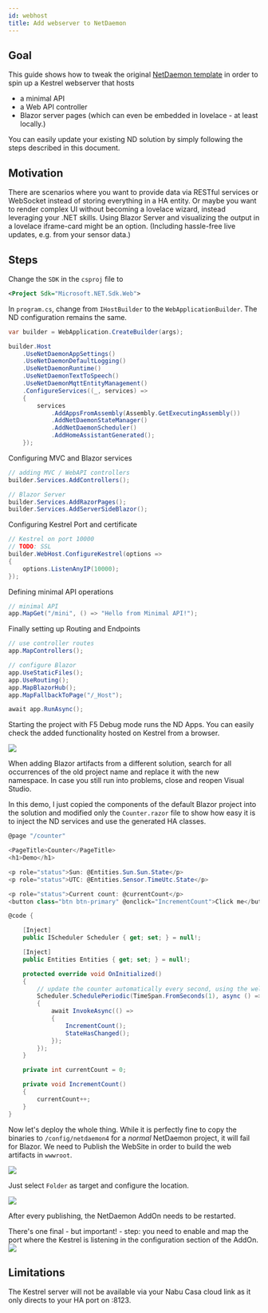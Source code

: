 ```yaml
---
id: webhost
title: Add webserver to NetDaemon
---
```


## Goal

This guide shows how to tweak the original [NetDaemon template](v3\started\development.md#2-get-the-project-template) in order to spin up a Kestrel webserver that hosts
- a minimal API
- a Web API controller
- Blazor server pages (which can even be embedded in lovelace - at least locally.)

You can easily update your existing ND solution by simply following the steps described in this document.

## Motivation
There are scenarios where you want to provide data via RESTful services or WebSocket instead of storing everything in a HA entity.
Or maybe you want to render complex UI without becoming a lovelace wizard, instead leveraging your .NET skills. 
Using Blazor Server and visualizing the output in a lovelace iframe-card might be an option. (Including hassle-free live updates, e.g. from your sensor data.)

## Steps

Change the `SDK` in the `csproj` file to 
```xml
<Project Sdk="Microsoft.NET.Sdk.Web">
```

In `program.cs`, change from `IHostBuilder` to the `WebApplicationBuilder`.
The ND configuration remains the same.

```csharp
var builder = WebApplication.CreateBuilder(args);

builder.Host
    .UseNetDaemonAppSettings()
    .UseNetDaemonDefaultLogging()
    .UseNetDaemonRuntime()
    .UseNetDaemonTextToSpeech()
    .UseNetDaemonMqttEntityManagement()
    .ConfigureServices((_, services) =>
    {
        services
            .AddAppsFromAssembly(Assembly.GetExecutingAssembly())
            .AddNetDaemonStateManager()
            .AddNetDaemonScheduler()
            .AddHomeAssistantGenerated();
    });
```

Configuring MVC and Blazor services
```csharp
// adding MVC / WebAPI controllers
builder.Services.AddControllers();

// Blazor Server
builder.Services.AddRazorPages();
builder.Services.AddServerSideBlazor();
```
Configuring Kestrel Port and certificate
```csharp
// Kestrel on port 10000
// TODO: SSL
builder.WebHost.ConfigureKestrel(options =>
{
    options.ListenAnyIP(10000);
});
```
Defining minimal API operations
```csharp
// minimal API
app.MapGet("/mini", () => "Hello from Minimal API!");
```
Finally setting up Routing and Endpoints
```csharp
// use controller routes
app.MapControllers();

// configure Blazor
app.UseStaticFiles();
app.UseRouting();
app.MapBlazorHub();
app.MapFallbackToPage("/_Host");

await app.RunAsync();
```

Starting the project with F5 Debug mode runs the ND Apps.
You can easily check the added functionality hosted on Kestrel from a browser.

![](/img/docs/tutorials/webhost_1_output.png)

When adding Blazor artifacts from a different solution, search for all occurrences of the old project name and replace it with the new namespace.
In case you still run into problems, close and reopen Visual Studio.

In this demo, I just copied the components of the default Blazor project into the solution and modified only the `Counter.razor` file to show 
how easy it is to inject the ND services and use the generated HA classes.
```csharp
@page "/counter"

<PageTitle>Counter</PageTitle>
<h1>Demo</h1>

<p role="status">Sun: @Entities.Sun.Sun.State</p>
<p role="status">UTC: @Entities.Sensor.TimeUtc.State</p>

<p role="status">Current count: @currentCount</p>
<button class="btn btn-primary" @onclick="IncrementCount">Click me</button>

@code {

    [Inject]
    public IScheduler Scheduler { get; set; } = null!;

    [Inject]
    public Entities Entities { get; set; } = null!;

    protected override void OnInitialized()
    {
        // update the counter automatically every second, using the wellknown IScheduler
        Scheduler.SchedulePeriodic(TimeSpan.FromSeconds(1), async () =>
        {
            await InvokeAsync(() =>
            {
                IncrementCount();
                StateHasChanged();
            });
        });
    }

    private int currentCount = 0;

    private void IncrementCount()
    {
        currentCount++;
    }
}
```

Now let's deploy the whole thing. 
While it is perfectly fine to copy the binaries to `/config/netdaemon4` for a _normal_ NetDaemon project, it will fail for Blazor.
We need to Publish the WebSite in order to build the web artifacts in `wwwroot`.

![](/img/docs/tutorials/webhost_2_publish.png)

Just select `Folder` as target and configure the location.

![](/img/docs/tutorials/webhost_3_publish_dlg.png)


After every publishing, the NetDaemon AddOn needs to be restarted.

There's one final - but important! - step: you need to enable and map the port where the Kestrel is listening in the configuration section of the AddOn.
![](/img/docs/tutorials/webhost_4_port.png)

## Limitations
The Kestrel server will not be available via your Nabu Casa cloud link as it only directs to your HA port on :8123.
